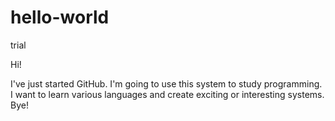 # hello-world
trial


Hi!

I've just started GitHub.
I'm going to use this system to study programming.
I want to learn various languages and create exciting or interesting systems.
Bye!
